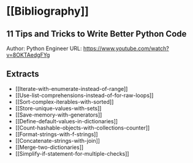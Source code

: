 # [[Bibliography]]

## 11 Tips and Tricks to Write Better Python Code

Author: Python Engineer
URL: <https://www.youtube.com/watch?v=8OKTAedgFYg>

## Extracts

- [[Iterate-with-enumerate-instead-of-range]]
- [[Use-list-comprehensions-instead-of-for-raw-loops]]
- [[Sort-complex-iterables-with-sorted]]
- [[Store-unique-values-with-sets]]
- [[Save-memory-with-generators]]
- [[Define-default-values-in-dictionaries]]
- [[Count-hashable-objects-with-collections-counter]]
- [[Format-strings-with-f-strings]]
- [[Concatenate-strings-with-join]]
- [[Merge-two-dictionaries]]
- [[Simplify-if-statement-for-multiple-checks]]
